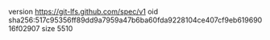 version https://git-lfs.github.com/spec/v1
oid sha256:517c95356ff89dd9a7959a47b6ba60fda9228104ce407cf9eb61969016f02907
size 5510
